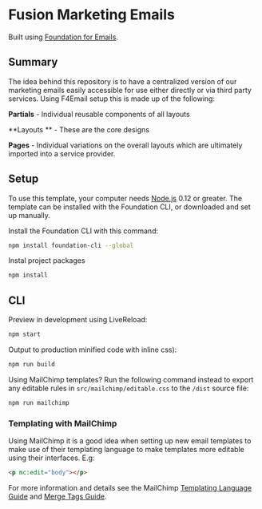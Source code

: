# Fusion Marketing Emails

Built using [Foundation for Emails](http://github.com/zurb/foundation-emails/).

## Summary

The idea behind this repository is to have a centralized version of our marketing emails easily accessible for use either directly or via third party services. Using F4Email setup this is made up of the following:

**Partials** - Individual reusable components of all layouts

**Layouts ** - These are the core designs

**Pages** - Individual variations on the overall layouts which are ultimately imported into a service provider.

## Setup

To use this template, your computer needs [Node.js](https://nodejs.org/en/) 0.12 or greater. The template can be installed with the Foundation CLI, or downloaded and set up manually.

Install the Foundation CLI with this command:

```bash
npm install foundation-cli --global
```
Instal project packages

```bash
npm install
```

## CLI

Preview in development using LiveReload:

```bash
npm start
```

Output to production minified code with inline css):
```bash
npm run build
```

Using MailChimp templates? Run the following command instead to export any editable rules in `src/mailchimp/editable.css` to the `/dist` source file:
```bash
npm run mailchimp
```

### Templating with MailChimp

Using MailChimp it is a good idea when setting up new email templates to make use of their templating language to make templates more editable using their interfaces. E.g:
```html
<p mc:edit="body"></p>
```

For more information and details see the MailChimp [Templating Language Guide](http://templates.mailchimp.com/getting-started/template-language/) and [Merge Tags Guide](http://templates.mailchimp.com/getting-started/merge-tags/basic-merge-tags/).
